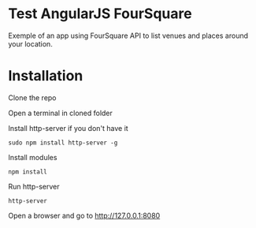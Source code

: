 # Test AngularJS FourSquare

Exemple of an app using FourSquare API to list venues and places around your location.

# Installation

Clone the repo

Open a terminal in cloned folder

Install http-server if you don't have it 

```sudo npm install http-server -g```

Install modules 

```npm install```

Run http-server

```http-server```

Open a browser and go to http://127.0.0.1:8080
